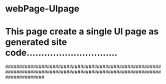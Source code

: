 # webPage-UIpage
# This page create a single UI page as generated  site code...............................




##############################################################################################################################








